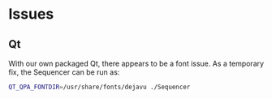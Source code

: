# Issues

## Qt

With our own packaged Qt, there appears to be a font issue. As a temporary fix, the Sequencer can be run as:
```bash
QT_QPA_FONTDIR=/usr/share/fonts/dejavu ./Sequencer
```